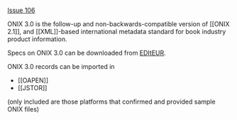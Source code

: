 [Issue 106](https://github.com/thoth-pub/thoth/issues/106)

ONIX 3.0 is the follow-up and non-backwards-compatible version of [[ONIX 2.1]], and [[XML]]-based international metadata standard for book industry product information. 

Specs on ONIX 3.0 can be downloaded from [EDItEUR](https://www.editeur.org/12/About-Release-3.0/).

ONIX 3.0 records can be imported in

* [[OAPEN]]
* [[JSTOR]]

(only included are those platforms that confirmed and provided sample ONIX files)